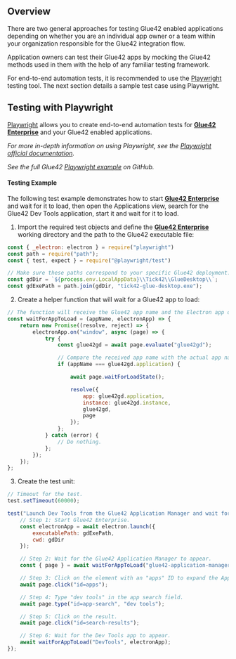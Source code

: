 ## Overview

There are two general approaches for testing Glue42 enabled applications depending on whether you are an individual app owner or a team within your organization responsible for the Glue42 integration flow.

Application owners can test their Glue42 apps by mocking the Glue42 methods used in them with the help of any familiar testing framework.

For end-to-end automation tests, it is recommended to use the [Playwright](https://playwright.dev/) testing tool. The next section details a sample test case using Playwright.

## Testing with Playwright

[Playwright](https://playwright.dev/) allows you to create end-to-end automation tests for [**Glue42 Enterprise**](https://glue42.com/enterprise/) and your Glue42 enabled applications.

*For more in-depth information on using Playwright, see the [Playwright official documentation](https://playwright.dev/docs/intro).*

*See the full Glue42 [Playwright example](https://github.com/Glue42/playwright-example) on GitHub.*

#### Testing Example

The following test example demonstrates how to start [**Glue42 Enterprise**](https://glue42.com/enterprise/) and wait for it to load, then open the Applications view, search for the Glue42 Dev Tools application, start it and wait for it to load.

1. Import the required test objects and define the [**Glue42 Enterprise**](https://glue42.com/enterprise/) working directory and the path to the Glue42 executable file:

```javascript
const { _electron: electron } = require("playwright")
const path = require("path");
const { test, expect } = require("@playwright/test")

// Make sure these paths correspond to your specific Glue42 deployment.
const gdDir = `${process.env.LocalAppData}\\Tick42\\GlueDesktop\\`;
const gdExePath = path.join(gdDir, "tick42-glue-desktop.exe");
```

2. Create a helper function that will wait for a Glue42 app to load:

```javascript
// The function will receive the Glue42 app name and the Electron app object as arguments.
const waitForAppToLoad = (appName, electronApp) => {
    return new Promise((resolve, reject) => {
        electronApp.on("window", async (page) => {
            try {
                const glue42gd = await page.evaluate("glue42gd");

                // Compare the received app name with the actual app name and resolve on load if they match.
                if (appName === glue42gd.application) {

                    await page.waitForLoadState();

                    resolve({
                        app: glue42gd.application,
                        instance: glue42gd.instance,
                        glue42gd,
                        page
                    });
                };
            } catch (error) {
                // Do nothing.
            };
        });
    });
};
```

3. Create the test unit:

```javascript
// Timeout for the test.
test.setTimeout(60000);

test("Launch Dev Tools from the Glue42 Application Manager and wait for it to appear.", async () => {
    // Step 1: Start Glue42 Enterprise.
    const electronApp = await electron.launch({
        executablePath: gdExePath,
        cwd: gdDir
    });

    // Step 2: Wait for the Glue42 Application Manager to appear.
    const { page } = await waitForAppToLoad("glue42-application-manager", electronApp);

    // Step 3: Click on the element with an "apps" ID to expand the Applications view.
    await page.click("id=apps");

    // Step 4: Type "dev tools" in the app search field.
    await page.type("id=app-search", "dev tools");

    // Step 5: Click on the result.
    await page.click("id=search-results");

    // Step 6: Wait for the Dev Tools app to appear.
    await waitForAppToLoad("DevTools", electronApp);
});
```